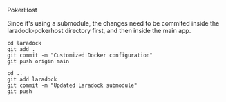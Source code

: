 PokerHost

Since it's using a submodule, the changes need to be commited inside the laradock-pokerhost directory first, and then inside the main app.
```
cd laradock
git add .
git commit -m "Customized Docker configuration"
git push origin main

cd ..
git add laradock
git commit -m "Updated Laradock submodule"
git push
```



